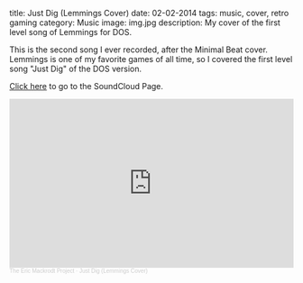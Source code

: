 title: Just Dig (Lemmings Cover)
date: 02-02-2014
tags: music, cover, retro gaming
category: Music
image: img.jpg
description: My cover of the first level song of Lemmings for DOS.

This is the second song I ever recorded, after the Minimal Beat cover. Lemmings is one of my favorite games of all time, so I covered the first level song "Just Dig" of the DOS version.

[Click here](https://soundcloud.com/eric-mackrodt/just-dig-lemmings-cover) to go to the SoundCloud Page.

<iframe width="100%" height="300" scrolling="no" frameborder="no" allow="autoplay" src="https://w.soundcloud.com/player/?url=https%3A//api.soundcloud.com/tracks/132621469&color=%23ff5500&auto_play=false&hide_related=false&show_comments=true&show_user=true&show_reposts=false&show_teaser=true&visual=true"></iframe><div style="font-size: 10px; color: #cccccc;line-break: anywhere;word-break: normal;overflow: hidden;white-space: nowrap;text-overflow: ellipsis; font-family: Interstate,Lucida Grande,Lucida Sans Unicode,Lucida Sans,Garuda,Verdana,Tahoma,sans-serif;font-weight: 100;"><a href="https://soundcloud.com/eric-mackrodt" title="The Eric Mackrodt Project" target="_blank" style="color: #cccccc; text-decoration: none;">The Eric Mackrodt Project</a> · <a href="https://soundcloud.com/eric-mackrodt/just-dig-lemmings-cover" title="Just Dig (Lemmings Cover)" target="_blank" style="color: #cccccc; text-decoration: none;">Just Dig (Lemmings Cover)</a></div>
